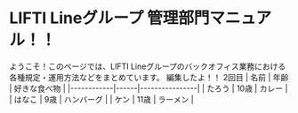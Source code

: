 # LIFTI Lineグループ 管理部門マニュアル！！

ようこそ！このページでは、LIFTI Lineグループのバックオフィス業務における各種規定・運用方法などをまとめています。
編集したよ！！
2回目
| 名前       | 年齢 | 好きな食べ物 |
|------------|------|----------------|
| たろう     | 10歳 | カレー         |
| はなこ     | 9歳  | ハンバーグ     |
| ケン       | 11歳 | ラーメン       |
